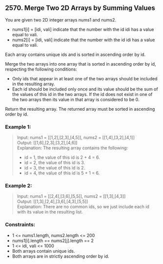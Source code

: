 ## 2570. Merge Two 2D Arrays by Summing Values
You are given two 2D integer arrays nums1 and nums2.

- nums1[i] = [idi, vali] indicate that the number with the id idi has a value equal to vali.
- nums2[i] = [idi, vali] indicate that the number with the id idi has a value equal to vali.

Each array contains unique ids and is sorted in ascending order by id.

Merge the two arrays into one array that is sorted in ascending order by id, respecting the following conditions:

- Only ids that appear in at least one of the two arrays should be included in the resulting array.
- Each id should be included only once and its value should be the sum of the values of this id in the two arrays. If the id does not exist in one of the two arrays then its value in that array is considered to be 0.

Return the resulting array. The returned array must be sorted in ascending order by id.

### Example 1:

> Input: nums1 = [[1,2],[2,3],[4,5]], nums2 = [[1,4],[3,2],[4,1]]<br/>
> Output: [[1,6],[2,3],[3,2],[4,6]]<br/>
> Explanation: The resulting array contains the following:<br/>
> - id = 1, the value of this id is 2 + 4 = 6.
> - id = 2, the value of this id is 3.
> - id = 3, the value of this id is 2.
> - id = 4, the value of this id is 5 + 1 = 6.

### Example 2:

> Input: nums1 = [[2,4],[3,6],[5,5]], nums2 = [[1,3],[4,3]]<br/>
> Output: [[1,3],[2,4],[3,6],[4,3],[5,5]]<br/>
> Explanation: There are no common ids, so we just include each id with its value in the resulting list.
 
### Constraints:

- 1 <= nums1.length, nums2.length <= 200
- nums1[i].length == nums2[j].length == 2
- 1 <= idi, vali <= 1000
- Both arrays contain unique ids.
- Both arrays are in strictly ascending order by id.